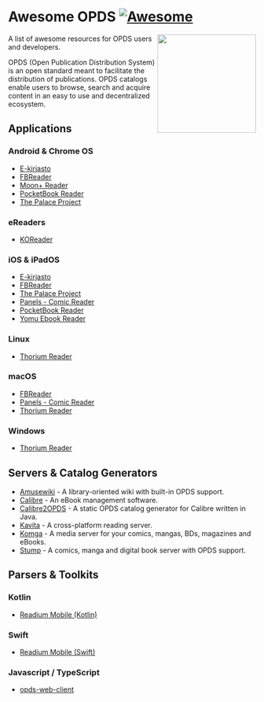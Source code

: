 # Awesome OPDS [![Awesome](https://awesome.re/badge-flat.svg)](https://awesome.re)


[<img src="https://opds.io/img/logo.png" align="right" width="200">](http://opds.io/)

A list of awesome resources for OPDS users and developers.

OPDS (Open Publication Distribution System) is an open standard meant to facilitate the distribution of publications. OPDS catalogs enable users to browse, search and acquire content in an easy to use and decentralized ecosystem.

## Applications

### Android & Chrome OS

* [E-kirjasto](https://play.google.com/store/apps/details?id=fi.kansalliskirjasto.ekirjasto)
* [FBReader](https://play.google.com/store/apps/details?id=org.geometerplus.zlibrary.ui.android)
* [Moon+ Reader](https://play.google.com/store/apps/details?id=com.flyersoft.moonreader)
* [PocketBook Reader](https://play.google.com/store/apps/details?id=com.obreey.reader)
* [The Palace Project](https://play.google.com/store/apps/details?id=org.thepalaceproject.palace)

### eReaders

* [KOReader](https://koreader.rocks/)

### iOS & iPadOS

* [E-kirjasto](https://apps.apple.com/us/app/e-kirjasto/id6471490203)
* [FBReader](https://apps.apple.com/us/app/fbreader-epub-and-fb2-reader/id1067172178)
* [The Palace Project](https://apps.apple.com/us/app/the-palace-project/id1574359693e)
* [Panels - Comic Reader](https://apps.apple.com/us/app/panels-comic-reader/id1236567663)
* [PocketBook Reader](https://apps.apple.com/us/app/pocketbook-reader/id805488884)
* [Yomu Ebook Reader](https://apps.apple.com/us/app/yomu-ebook-reader/id562211012)

### Linux

* [Thorium Reader](https://thorium.edrlab.org/en/)

### macOS

* [FBReader](https://apps.apple.com/us/app/fbreader-epub-and-fb2-reader/id1067172178)
* [Panels - Comic Reader](https://apps.apple.com/us/app/panels-comic-reader/id1236567663)
* [Thorium Reader](https://thorium.edrlab.org/en/)

### Windows

* [Thorium Reader](https://thorium.edrlab.org/en/)

## Servers & Catalog Generators

* [Amusewiki](https://amusewiki.org/) - A library-oriented wiki with built-in OPDS support.
* [Calibre](https://calibre-ebook.com/) - An eBook management software.
* [Calibre2OPDS](https://wiki.mobileread.com/wiki/Calibre2opds) - A static OPDS catalog generator for Calibre written in Java.
* [Kavita](https://github.com/Kareadita/Kavita) - A cross-platform reading server.
* [Komga](https://komga.org/) - A media server for your comics, mangas, BDs, magazines and eBooks.
* [Stump](https://github.com/stumpapp/stump) - A comics, manga and digital book server with OPDS support.

## Parsers & Toolkits

### Kotlin

* [Readium Mobile (Kotlin)](https://github.com/readium/kotlin-toolkit)

### Swift

* [Readium Mobile (Swift)](https://github.com/readium/swift-toolkit)

### Javascript / TypeScript

* [opds-web-client](https://github.com/NYPL-Simplified/opds-web-client/)
